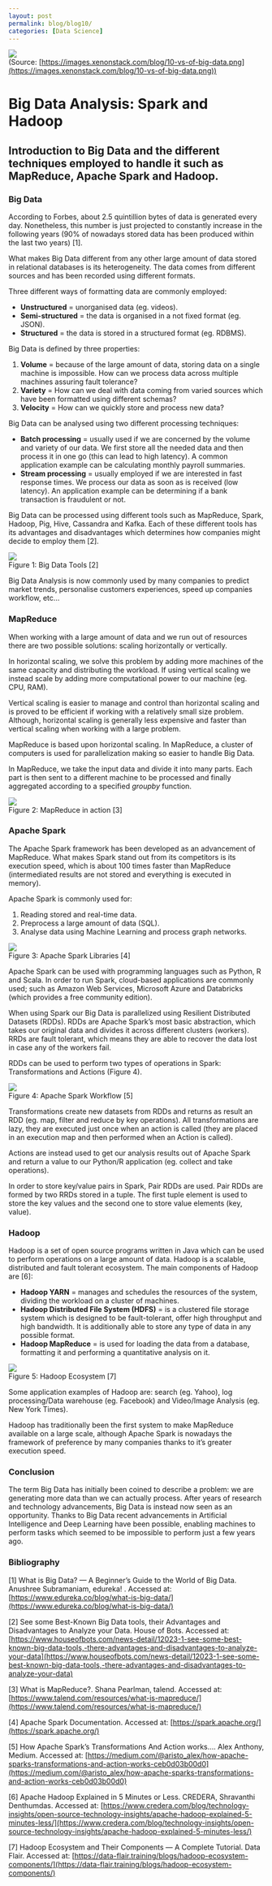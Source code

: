 ```yaml
---
layout: post
permalink: blog/blog10/
categories: [Data Science]
---
```


![](https://cdn-images-1.medium.com/max/800/1*OYalBcMGoyYc5lN0ywSXiQ.png) <br>
<span class="figcaption_hack">(Source:
[https://images.xenonstack.com/blog/10-vs-of-big-data.png](https://images.xenonstack.com/blog/10-vs-of-big-data.png))</span>

<!--end_excerpt-->

# Big Data Analysis: Spark and Hadoop

## Introduction to Big Data and the different techniques employed to handle it such as MapReduce, Apache Spark and Hadoop.

### Big Data

According to Forbes, about 2.5 quintillion bytes of data is generated every day.
Nonetheless, this number is just projected to constantly increase in the
following years (90% of nowadays stored data has been produced within the last
two years) [1].

What makes Big Data different from any other large amount of data stored in
relational databases is its heterogeneity. The data comes from different sources
and has been recorded using different formats.

Three different ways of formatting data are commonly employed:

- **Unstructured** = unorganised data (eg. videos).
- **Semi-structured** = the data is organised in a not fixed format (eg. JSON).
- **Structured** = the data is stored in a structured format (eg. RDBMS).

Big Data is defined by three properties:

1.  **Volume** = because of the large amount of data, storing data on a single
    machine is impossible. How can we process data across multiple machines assuring
    fault tolerance?
1.  **Variety** = How can we deal with data coming from varied sources which have
    been formatted using different schemas?
1.  **Velocity** = How can we quickly store and process new data?

Big Data can be analysed using two different processing techniques:

- **Batch processing** = usually used if we are concerned by the volume and
  variety of our data. We first store all the needed data and then process it in
  one go (this can lead to high latency). A common application example can be
  calculating monthly payroll summaries.
- **Stream processing** = usually employed if we are interested in fast response
  times. We process our data as soon as is received (low latency). An application
  example can be determining if a bank transaction is fraudulent or not.

Big Data can be processed using different tools such as MapReduce, Spark,
Hadoop, Pig, Hive, Cassandra and Kafka. Each of these different tools has its
advantages and disadvantages which determines how companies might decide to
employ them [2].

![](https://cdn-images-1.medium.com/max/1200/1*OxQRy91ZgWWgaO0RHgqO1Q.png) <br>
<span class="figcaption_hack">Figure 1: Big Data Tools [2]</span>

Big Data Analysis is now commonly used by many companies to predict market
trends, personalise customers experiences, speed up companies workflow, etc…

### MapReduce

When working with a large amount of data and we run out of resources there are
two possible solutions: scaling horizontally or vertically.

In horizontal scaling, we solve this problem by adding more machines of the same
capacity and distributing the workload. If using vertical scaling we instead
scale by adding more computational power to our machine (eg. CPU, RAM).

Vertical scaling is easier to manage and control than horizontal scaling and is
proved to be efficient if working with a relatively small size problem.
Although, horizontal scaling is generally less expensive and faster than
vertical scaling when working with a large problem.

MapReduce is based upon horizontal scaling. In MapReduce, a cluster of computers
is used for parallelization making so easier to handle Big Data.

In MapReduce, we take the input data and divide it into many parts. Each part is
then sent to a different machine to be processed and finally aggregated
according to a specified _groupby_ function.

![](https://cdn-images-1.medium.com/max/800/1*MrHPIUqCywZJx5QDuFospw.jpeg) <br>
<span class="figcaption_hack">Figure 2: MapReduce in action [3]</span>

### Apache Spark

The Apache Spark framework has been developed as an advancement of MapReduce.
What makes Spark stand out from its competitors is its execution speed, which is
about 100 times faster than MapReduce (intermediated results are not stored and
everything is executed in memory).

Apache Spark is commonly used for:

1.  Reading stored and real-time data.
1.  Preprocess a large amount of data (SQL).
1.  Analyse data using Machine Learning and process graph networks.

![](https://cdn-images-1.medium.com/max/800/1*n62DivImmGFUwAU7C1nTNw.png) <br>
<span class="figcaption_hack">Figure 3: Apache Spark Libraries [4] </span>

Apache Spark can be used with programming languages such as Python, R and Scala.
In order to run Spark, cloud-based applications are commonly used; such as
Amazon Web Services, Microsoft Azure and Databricks (which provides a free
community edition).

When using Spark our Big Data is parallelized using Resilient Distributed
Datasets (RDDs). RDDs are Apache Spark’s most basic abstraction, which takes our
original data and divides it across different clusters (workers). RRDs are fault
tolerant, which means they are able to recover the data lost in case any of the
workers fail.

RDDs can be used to perform two types of operations in Spark: Transformations
and Actions (Figure 4).

![](https://cdn-images-1.medium.com/max/800/1*C0kdjWUggJqdKgWvjlWxqA.png) <br>
<span class="figcaption_hack">Figure 4: Apache Spark Workflow [5]</span>

Transformations create new datasets from RDDs and returns as result an RDD (eg.
map, filter and reduce by key operations). All transformations are lazy, they
are executed just once when an action is called (they are placed in an execution
map and then performed when an Action is called).

Actions are instead used to get our analysis results out of Apache Spark and
return a value to our Python/R application (eg. collect and take operations).

In order to store key/value pairs in Spark, Pair RDDs are used. Pair RDDs are
formed by two RRDs stored in a tuple. The first tuple element is used to store
the key values and the second one to store value elements (key, value).

### Hadoop

Hadoop is a set of open source programs written in Java which can be used to
perform operations on a large amount of data. Hadoop is a scalable, distributed
and fault tolerant ecosystem. The main components of Hadoop are [6]:

- **Hadoop YARN** = manages and schedules the resources of the system, dividing
  the workload on a cluster of machines.
- **Hadoop Distributed File System (HDFS)** = is a clustered file storage system
  which is designed to be fault-tolerant, offer high throughput and high
  bandwidth. It is additionally able to store any type of data in any possible
  format.
- **Hadoop MapReduce** = is used for loading the data from a database, formatting
  it and performing a quantitative analysis on it.

![](https://cdn-images-1.medium.com/max/1200/1*WV4svFnRNAPPUzIxMbsNvg.jpeg) <br>
<span class="figcaption_hack">Figure 5: Hadoop Ecosystem [7]</span>

Some application examples of Hadoop are: search (eg. Yahoo), log processing/Data
warehouse (eg. Facebook) and Video/Image Analysis (eg. New York Times).

Hadoop has traditionally been the first system to make MapReduce available on a
large scale, although Apache Spark is nowadays the framework of preference by
many companies thanks to it’s greater execution speed.

### Conclusion

The term Big Data has initially been coined to describe a problem: we are
generating more data than we can actually process. After years of research and
technology advancements, Big Data is instead now seen as an opportunity. Thanks
to Big Data recent advancements in Artificial Intelligence and Deep Learning
have been possible, enabling machines to perform tasks which seemed to be
impossible to perform just a few years ago.

### Bibliography

[1] What is Big Data? — A Beginner’s Guide to the World of Big Data. Anushree
Subramaniam, edureka! . Accessed at:
[https://www.edureka.co/blog/what-is-big-data/](https://www.edureka.co/blog/what-is-big-data/)

[2] See some Best-Known Big Data tools, their Advantages and Disadvantages to
Analyze your Data. House of Bots. Accessed at:
[https://www.houseofbots.com/news-detail/12023-1-see-some-best-known-big-data-tools,-there-advantages-and-disadvantages-to-analyze-your-data](https://www.houseofbots.com/news-detail/12023-1-see-some-best-known-big-data-tools,-there-advantages-and-disadvantages-to-analyze-your-data)

[3] What is MapReduce?. Shana Pearlman, talend. Accessed at:
[https://www.talend.com/resources/what-is-mapreduce/](https://www.talend.com/resources/what-is-mapreduce/)

[4] Apache Spark Documentation. Accessed at:
[https://spark.apache.org/](https://spark.apache.org/)

[5] How Apache Spark’s Transformations And Action works…. Alex Anthony, Medium.
Accessed at:
[https://medium.com/@aristo_alex/how-apache-sparks-transformations-and-action-works-ceb0d03b00d0](https://medium.com/@aristo_alex/how-apache-sparks-transformations-and-action-works-ceb0d03b00d0)

[6] Apache Hadoop Explained in 5 Minutes or Less. CREDERA, Shravanthi
Denthumdas. Accessed at:
[https://www.credera.com/blog/technology-insights/open-source-technology-insights/apache-hadoop-explained-5-minutes-less/](https://www.credera.com/blog/technology-insights/open-source-technology-insights/apache-hadoop-explained-5-minutes-less/)

[7] Hadoop Ecosystem and Their Components — A Complete Tutorial. Data Flair.
Accessed at:
[https://data-flair.training/blogs/hadoop-ecosystem-components/](https://data-flair.training/blogs/hadoop-ecosystem-components/) <br>
